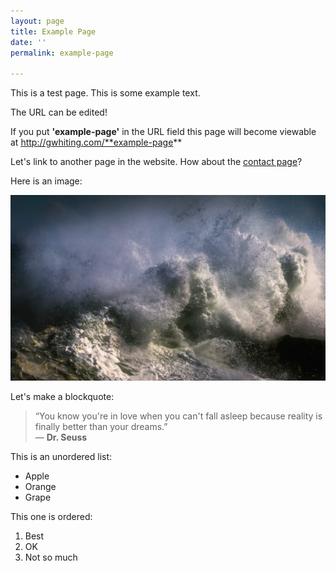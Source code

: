 ```yaml
---
layout: page
title: Example Page
date: ''
permalink: example-page

---
```

This is a test page. This is some example text.

The URL can be edited!

If you put **'example-page'** in the URL field this page will become viewable at http://gwhiting.com/**example-page**

Let's link to another page in the website. How about the [contact page](#)?

Here is an image:

![](/assets/images/crashing-waves-1494707.jpg)

Let's make a blockquote:

> “You know you're in love when you can't fall asleep because reality is finally better than your dreams.”  
> ― **Dr. Seuss**

This is an unordered list:

* Apple
* Orange
* Grape

This one is ordered:

1. Best
2. OK
3. Not so much